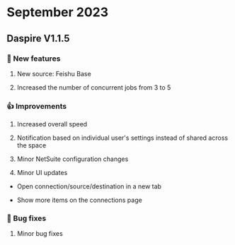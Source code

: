 # September 2023

## Daspire V1.1.5

### 🎉 New features

1. New source: Feishu Base

2. Increased the number of concurrent jobs from 3 to 5

### 👍 Improvements

1. Increased overall speed

2. Notification based on individual user's settings instead of shared across the space

3. Minor NetSuite configuration changes

4. Minor UI updates

 * Open connection/source/destination in a new tab

 *  Show more items on the connections page

### 🐞 Bug fixes

1. Minor bug fixes
